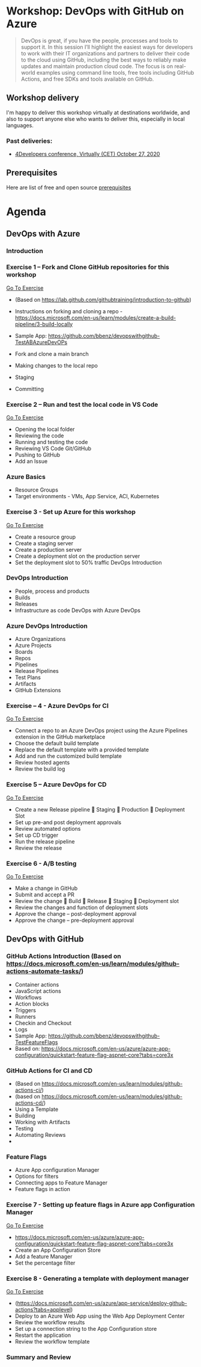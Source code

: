 

# Workshop: DevOps with GitHub on Azure

>DevOps is great, if you have the people, processes and tools to support it.  In this session I’ll highlight the easiest ways for developers to work with their IT organizations and partners to deliver their code to the cloud using GitHub, including the best ways to reliably make updates and maintain production cloud code. The focus is on real-world examples using command line tools, free tools including GitHub Actions, and free SDKs and tools available on GitHub. 


## Workshop delivery 
I'm happy to deliver this workshop virtually at destinations worldwide, and also to support anyone else who wants to deliver this, especially in local languages.

### Past deliveries:
 - [4Developers conference, Virtually (CET) October 27, 2020](https://app.evenea.pl/event/4developers2021?smclient=0bfcef4a-99d1-11ea-999e-2841c6acdb70&utm_source=salesmanago&utm_medium=email&utm_campaign=default) 

## Prerequisites
Here are list of free and open source [prerequisites](001_workshop_Prerequisites.md)


# Agenda

## DevOps with Azure

### Introduction

### Exercise 1 – Fork and Clone GitHub repositories for this workshop 
[Go To Exercise](Exercise1.md)
 - (Based on https://lab.github.com/githubtraining/introduction-to-github)
 - Instructions on forking and cloning a repo - https://docs.microsoft.com/en-us/learn/modules/create-a-build-pipeline/3-build-locally
 - Sample App: https://github.com/bbenz/devopswithgithub-TestABAzureDevOPs

 - Fork and clone a main branch
 - Making changes to the local repo
 - Staging
 - Committing

### Exercise 2 – Run and test the local code in VS Code 
[Go To Exercise](Exercise2.md)
 - Opening the local folder 
 - Reviewing the code 
 - Running and testing the code
 - Reviewing VS Code Git/GitHub 
 - Pushing to GitHub
 - Add an Issue

### Azure Basics 
 - Resource Groups
 - Target environments - VMs, App Service, ACI, Kubernetes

### Exercise 3 - Set up Azure for this workshop
[Go To Exercise](Exercise3.md)
 - Create a resource group
 - Create a staging server
 - Create a production server
 - Create a deployment slot on the production server 
 - Set the deployment slot to 50% traffic
DevOps Introduction

### DevOps Introduction
 - People, process and products
 - Builds 
 - Releases 
 - Infrastructure as code
DevOps with Azure DevOps

### Azure DevOps Introduction 
 - Azure Organizations
 - Azure Projects
 - Boards
 - Repos
 - Pipelines
 - Release Pipelines 
 - Test Plans
 - Artifacts
 - GitHub Extensions

### Exercise – 4 - Azure DevOps for CI
[Go To Exercise](Exercise4.md)
 - Connect a repo to an Azure DevOps project using the Azure Pipelines extension in the GitHub marketplace
 - Choose the default build template
 - Replace the default template with a provided template
 - Add and run the customized build template
 - Review hosted agents
 - Review the build log

### Exercise 5 – Azure DevOps for CD 
[Go To Exercise](Exercise5.md)
 - Create a new Release pipeline
	Staging
	Production
	Deployment Slot
 - Set up pre-and post deployment approvals
 - Review automated options
 - Set up CD trigger 
 - Run the release pipeline 
 - Review the release

### Exercise 6 - A/B testing
[Go To Exercise](Exercise6.md)
 - Make a change in GitHub
 - Submit and accept a PR
 - Review the change 
	Build
	Release
	Staging
	Deployment slot
 - Review the changes and function of deployment slots
 - Approve the change – post-deployment approval
 - Approve the change – pre-deployment approval

## DevOps with GitHub

### GitHub Actions Introduction (Based on https://docs.microsoft.com/en-us/learn/modules/github-actions-automate-tasks/)
 - Container actions
 - JavaScript actions
 - Workflows
 - Action blocks
 - Triggers
 - Runners
 - Checkin and Checkout
 - Logs
 - Sample App: https://github.com/bbenz/devopswithgithub-TestFeatureFlags
 - Based on: https://docs.microsoft.com/en-us/azure/azure-app-configuration/quickstart-feature-flag-aspnet-core?tabs=core3x

### GitHub Actions for CI and CD 
 - (Based on https://docs.microsoft.com/en-us/learn/modules/github-actions-ci/)
 - (based on https://docs.microsoft.com/en-us/learn/modules/github-actions-cd/)
 - Using a Template
 - Building
 - Working with Artifacts
 - Testing
 - Automating Reviews
 - 
 ### Feature Flags
 - Azure App configuration Manager
 - Options for filters
 - Connecting apps to Feature Manager
 - Feature flags in action

### Exercise 7 - Setting up feature flags in Azure app Configuration Manager 
[Go To Exercise](Exercise7.md)
 - https://docs.microsoft.com/en-us/azure/azure-app-configuration/quickstart-feature-flag-aspnet-core?tabs=core3x
 - Create an App Configuration Store
 - Add a feature Manager
 - Set the percentage filter

### Exercise 8 - Generating a template with deployment manager
[Go To Exercise](Exercise8.md)
 - (https://docs.microsoft.com/en-us/azure/app-service/deploy-github-actions?tabs=applevel)
 - Deploy to an Azure Web App using the Web App Deployment Center
 - Review the workflow results
 - Set up a connection string to the App Configuration store
 - Restart the application 
- Review the workflow template

### Summary and Review



